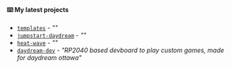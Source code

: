 #### ⌨️ My latest projects

- [`templates`](https://github.com/sophiayduan/templates) - _""_
- [`jumpstart-daydream`](https://github.com/sophiayduan/jumpstart-daydream) - _""_
- [`heat-wave`](https://github.com/sophiayduan/heat-wave) - _""_
- [`daydream-dev`](https://github.com/sophiayduan/daydream-dev) - _"RP2040 based devboard to play custom games, made for daydream ottawa"_

